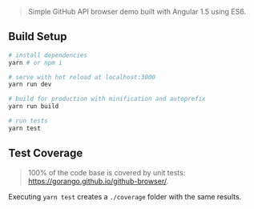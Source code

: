 > Simple GitHub API browser demo built with Angular 1.5 using ES6.

## Build Setup

``` bash
# install dependencies
yarn # or npm i

# serve with hot reload at localhost:3000
yarn run dev

# build for production with minification and autoprefix
yarn run build

# run tests
yarn test
```

## Test Coverage

> 100% of the code base is covered by unit tests: https://gorango.github.io/github-browser/.

Executing `yarn test` creates a `./coverage` folder with the same results.
